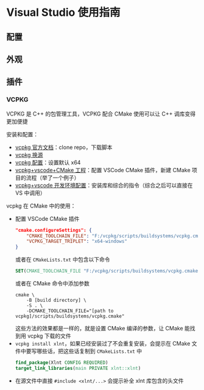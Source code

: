 # Visual Studio 使用指南

## 配置

## 外观

## 插件

### VCPKG

VCPKG 是 C++ 的包管理工具，VCPKG 配合 CMake 使用可以让 C++ 调库变得更加便捷

安装和配置：
- [vcpkg 官方文档](https://github.com/microsoft/vcpkg/blob/master/README_zh_CN.md)：clone repo，下载脚本
- [vcpkg 换源](https://zhuanlan.zhihu.com/p/383683670)
- [vcpkg 配置](https://zhuanlan.zhihu.com/p/447391308)：设置默认 x64
- [vcpkg+vscode+CMake 工程](https://zhuanlan.zhihu.com/p/430835667)：配置 VSCode CMake 插件，新建 CMake 项目的流程（举了一个例子）
- [vcpkg+vscode 开发环境配置](https://zhuanlan.zhihu.com/p/350194582)：安装库和综合的指令（综合之后可以直接在 VS 中调用）

vcpkg 在 CMake 中的使用：
- 配置 VSCode CMake 插件
	```json
	"cmake.configureSettings": {
		"CMAKE_TOOLCHAIN_FILE": "F:/vcpkg/scripts/buildsystems/vcpkg.cmake",
		"VCPKG_TARGET_TRIPLET": "x64-windows"
	}
	```
	或者在 `CMakeLists.txt` 中包含以下命令
	```cmake
	SET(CMAKE_TOOLCHAIN_FILE "F:/vcpkg/scripts/buildsystems/vcpkg.cmake")
	```
	或者在 CMake 命令中添加参数
	```shell
	cmake \
		-B [build directory] \
		-S . \
		-DCMAKE_TOOLCHAIN_FILE="[path to vcpkg]/scripts/buildsystems/vcpkg.cmake"
	```
	这些方法的效果都是一样的，就是设置 CMake 编译的参数，让 CMake 能找到用 vcpkg 下载的文件
- `vcpkg install xlnt`，如果已经安装过了不会重复安装，会提示在 CMake 文件中要写哪些话，把这些话复制到 `CMakeLists.txt` 中
	```cmake
	find_package(Xlnt CONFIG REQUIRED)
    target_link_libraries(main PRIVATE xlnt::xlnt)
	```
- 在源文件中直接 `#include <xlnt/...>` 会提示补全 xlnt 库包含的头文件